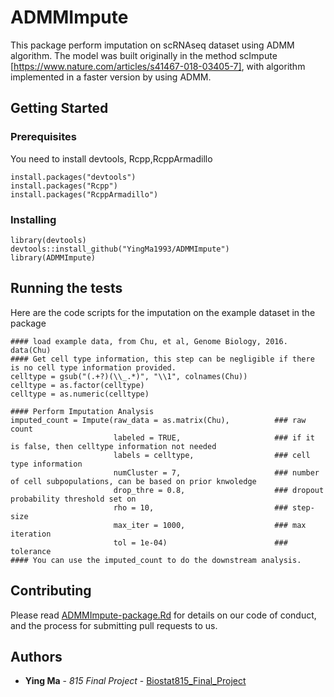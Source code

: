 # ADMMImpute
This package perform imputation on scRNAseq dataset using ADMM algorithm. The model was built originally in the method scImpute [https://www.nature.com/articles/s41467-018-03405-7], with algorithm implemented in a faster version by using ADMM.
## Getting Started
### Prerequisites
You need to install devtools, Rcpp,RcppArmadillo

```
install.packages("devtools")
install.packages("Rcpp")
install.packages("RcppArmadillo")
```

### Installing
```
library(devtools)
devtools::install_github("YingMa1993/ADMMImpute")
library(ADMMImpute)

```
## Running the tests
Here are the code scripts for the imputation on the example dataset in the package
```
#### load example data, from Chu, et al, Genome Biology, 2016.
data(Chu)
#### Get cell type information, this step can be negligible if there is no cell type information provided. 
celltype = gsub("(.+?)(\\_.*)", "\\1", colnames(Chu))
celltype = as.factor(celltype)
celltype = as.numeric(celltype)

```
```
#### Perform Imputation Analysis
imputed_count = Impute(raw_data = as.matrix(Chu),          ### raw count
                       labeled = TRUE,                     ### if it is false, then celltype information not needed
                       labels = celltype,                  ### cell type information
                       numCluster = 7,                     ### number of cell subpopulations, can be based on prior knwoledge
                       drop_thre = 0.8,                    ### dropout probability threshold set on
                       rho = 10,                           ### step-size
                       max_iter = 1000,                    ### max iteration
                       tol = 1e-04)                        ### tolerance
#### You can use the imputed_count to do the downstream analysis.

```
## Contributing

Please read [ADMMImpute-package.Rd](https://github.com/YingMa0107/Biostat815_Final_Project/tree/master/man/) for details on our code of conduct, and the process for submitting pull requests to us.

## Authors

* **Ying Ma** - *815 Final Project* - [Biostat815_Final_Project](https://github.com/YingMa0107/Biostat815_Final_Project)
